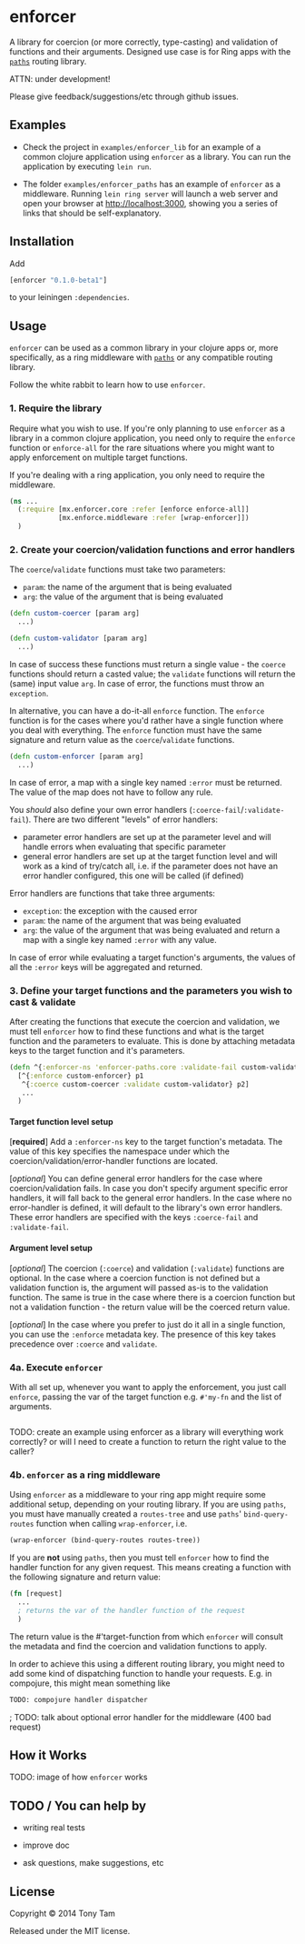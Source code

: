 # enforcer

A library for coercion (or more correctly, type-casting) and validation of functions and their arguments. Designed use case is for Ring apps with the [`paths`](https://github.com/meta-x/paths) routing library.

ATTN: under development!

Please give feedback/suggestions/etc through github issues.



## Examples

* Check the project in `examples/enforcer_lib` for an example of a common clojure application using `enforcer` as a library. You can run the application by executing `lein run`.

* The folder `examples/enforcer_paths` has an example of `enforcer` as a middleware. Running `lein ring server` will launch a web server and open your browser at [http://localhost:3000](http://localhost:3000), showing you a series of links that should be self-explanatory.



## Installation

Add

```clojure
[enforcer "0.1.0-beta1"]
```

to your leiningen `:dependencies`.



## Usage

`enforcer` can be used as a common library in your clojure apps or, more specifically, as a ring middleware with [`paths`](https://github.com/meta-x/paths) or any compatible routing library.

Follow the white rabbit to learn how to use `enforcer`.

### 1. Require the library
Require what you wish to use. If you're only planning to use `enforcer` as a library in a common clojure application, you need only to require the `enforce` function or `enforce-all` for the rare situations where you might want to apply enforcement on multiple target functions.

If you're dealing with a ring application, you only need to require the middleware.

```clojure
(ns ...
  (:require [mx.enforcer.core :refer [enforce enforce-all]]
            [mx.enforce.middleware :refer [wrap-enforcer]])
  )
```

### 2. Create your coercion/validation functions and error handlers
The `coerce`/`validate` functions must take two parameters:
* `param`: the name of the argument that is being evaluated
* `arg`: the value of the argument that is being evaluated

```clojure
(defn custom-coercer [param arg]
  ...)

(defn custom-validator [param arg]
  ...)
```

In case of success these functions must return a single value - the `coerce` functions should return a casted value; the `validate` functions will return the (same) input value `arg`.
In case of error, the functions must throw an `exception`.

In alternative, you can have a do-it-all `enforce` function. The `enforce` function is for the cases where you'd rather have a single function where you deal with everything. The `enforce` function must have the same signature and return value as the `coerce`/`validate` functions.
```clojure
(defn custom-enforcer [param arg]
  ...)
```
In case of error, a map with a single key named `:error` must be returned. The value of the map does not have to follow any rule.

You _should_ also define your own error handlers (`:coerce-fail`/`:validate-fail`). There are two different "levels" of error handlers:
* parameter error handlers are set up at the parameter level and will handle errors when evaluating that specific parameter
* general error handlers are set up at the target function level and will work as a kind of try/catch all, i.e. if the parameter does not have an error handler configured, this one will be called (if defined)

Error handlers are functions that take three arguments:
* `exception`: the exception with the caused error
* `param`: the name of the argument that was being evaluated
* `arg`: the value of the argument that was being evaluated
and return a map with a single key named `:error` with any value.

In case of error while evaluating a target function's arguments, the values of all the `:error` keys will be aggregated and returned.

### 3. Define your target functions and the parameters you wish to cast & validate
After creating the functions that execute the coercion and validation, we must tell `enforcer` how to find these functions and what is the target function and the parameters to evaluate. This is done by attaching metadata keys to the target function and it's parameters.

```clojure
(defn ^{:enforcer-ns 'enforcer-paths.core :validate-fail custom-validate-fail :coerce-fail custom-coerce-fail} handler-with-args
  [^{:enforce custom-enforcer} p1
   ^{:coerce custom-coercer :validate custom-validator} p2]
   ...
  )
```
#### Target function level setup

[**required**] Add a `:enforcer-ns` key to the target function's metadata. The value of this key specifies the namespace under which the coercion/validation/error-handler functions are located.

[_optional_] You can define general error handlers for the case where coercion/validation fails. In case you don't specify argument specific error handlers, it will fall back to the general error handlers. In the case where no error-handler is defined, it will default to the library's own error handlers. These error handlers are specified with the keys `:coerce-fail` and `:validate-fail`.

#### Argument level setup

[_optional_] The coercion (`:coerce`) and validation (`:validate`) functions are optional.
In the case where a coercion function is not defined but a validation function is, the argument will passed as-is to the validation function.
The same is true in the case where there is a coercion function but not a validation function - the return value will be the coerced return value.

[_optional_] In the case where you prefer to just do it all in a single function, you can use the `:enforce` metadata key. The presence of this key takes precedence over `:coerce` and `validate`.

### 4a. Execute `enforcer`
With all set up, whenever you want to apply the enforcement, you just call `enforce`, passing the var of the target function e.g. `#'my-fn` and the list of arguments.
```clojure

```
TODO:
create an example using enforcer as a library
will everything work correctly? or will I need to create a function to return the right value to the caller?


### 4b. `enforcer` as a ring middleware
Using `enforcer` as a middleware to your ring app might require some additional setup, depending on your routing library. If you are using `paths`, you must have manually created a `routes-tree` and use `paths`' `bind-query-routes` function when calling `wrap-enforcer`, i.e.
```clojure
(wrap-enforcer (bind-query-routes routes-tree))
```
If you are **not** using `paths`, then you must tell `enforcer` how to find the handler function for any given request. This means creating a function with the following signature and return value:
```clojure
(fn [request]
  ...
  ; returns the var of the handler function of the request
  )
```
The return value is the #'target-function from which `enforcer` will consult the metadata and find the coercion and validation functions to apply.

In order to achieve this using a different routing library, you might need to add some kind of dispatching function to handle your requests. E.g. in compojure, this might mean something like
```clojure
TODO: compojure handler dispatcher
```

; TODO: talk about optional error handler for the middleware (400 bad request)



## How it Works

TODO: image of how `enforcer` works


## TODO / You can help by

- writing real tests

- improve doc

- ask questions, make suggestions, etc



## License

Copyright © 2014 Tony Tam

Released under the MIT license.
